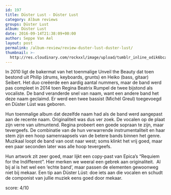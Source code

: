 ```yaml
---
id: 197
title: Düster Lust - Düster Lust
category: Album reviews
groups: Düster Lust
album: Düster Lust
date: 2016-09-14T21:38:09+00:00
author: Seppe Van Ael
layout: post
permalink: /album-review/review-duster-lust-duster-lust/
thumbnail: >-
  http://res.cloudinary.com/rockxxl/image/upload/tumblr_inline_odik6bcaXZ1uncqs0_1280.jpg
---
```

In 2010 ligt de bakermat van het toenmalige Unveil the Beauty dat toen bestond uit Philip (drums, keyboards, grunts) en Heiko (bass, gitaar) Seibert. Het duo creëerde een aardig aantal nummers, maar de band werd pas compleet in 2014 toen Regina Beatrix Rumpel de twee bijstond als vocaliste. De band veranderde snel van naam, want een andere band het deze naam geclaimd. Er werd een twee bassist (Michél Greul) toegevoegd en Düster Lüst was geboren.

Hun toenmalige album dat dezelfde naam had als de band werd aangepast aan de recente naam. Originaliteit was dus ver zoek. De vocalen op de plaat zijn verre van uitmuntend. Regina probeert een goede sopraan te zijn, maar tevergeefs. De combinatie van de hun verwarrende instrumentaliteit en haar stem zijn een hoop samenraapsels van de betere bands binnen het genre. Muzikaal loopt de band van oost naar west; soms klinkt het vrij goed, maar een paar seconden later was alle hoop tevergeefs.

Hun artwork zit zeer goed, maar lijkt een copy-past van Epica’s “Requiem for the Indifferent”. Hier merken we weeral een gebrek aan originaliteit.  Al bij al is het wel een ‘echte band’, maar passen de elementen gewoonweg niet bij mekaar. Een tip aan Düster Lüst: doe iets aan die vocalen en schudt de componist van jullie muziek eens goed door mekaar.

score: 4/10